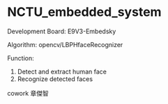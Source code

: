 # NCTU_embedded_system

Development Board: E9V3-Embedsky

Algorithm: opencv/LBPHfaceRecognizer

Function:
1. Detect and extract human face 
2. Recognize detected faces



cowork 章傑智
